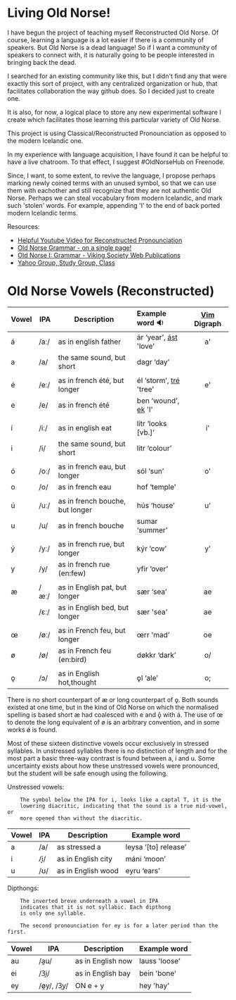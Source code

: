 Living Old Norse!
================

I have begun the project of teaching myself Reconstructed Old Norse. Of course,
learning a language is a lot easier if there is a community of speakers. But
Old Norse is a dead language! So if I want a community of speakers to connect
with, it is naturally going to be people interested in bringing back the dead.

I searched for an existing community like this, but I didn't find any that were
exactly this sort of project, with any centralized organization or hub, that
facilitates collaboration the way github does. So I decided just to create one.

It is also, for now, a logical place to store any new experimental software I
create which facilitates those learning this particular variety of Old Norse.

This project is using Classical/Reconstructed Pronounciation as opposed to
the modern Icelandic one.

In my experience with language acquisition, I have found it can be helpful to
have a live chatroom. To that effect, I suggest #OldNorseHub on Freenode.

Since, I want, to some extent, to revive the language, I propose perhaps
marking newly coined terms with an unused symbol, so that we can use them with
eachother and still recognize that they are not authentic Old Norse. Perhaps we
can steal vocabulary from modern Icelandic, and mark such 'stolen' words.  For
example, appending 'I' to the end of back ported modern Icelandic terms.


Resources:  
 * [Helpful Youtube Video for Reconstructed Pronounciation](http://www.youtube.com/watch?v=JICgNRzENoQ)
 * [Old Norse Grammar - on a single page!](http://oldnorsenews.org/2008/08/old-norse-grammar-on-a-single-page/)
 * [Old Norse I: Grammar - Viking Society Web Publications](http://www.vsnrweb-publications.org.uk/NION-1.pdf)
 * [Yahoo Group, Study Group, Class](https://groups.yahoo.com/neo/groups/norse_course/info)


Old Norse Vowels (Reconstructed)
===============================

Vowel | IPA  | Description                     | Example word :sound:          |  [Vim](http://www.vim.org) Digraph 
----- | ---- | ------------------------------- |:----------------------------- |:----------------------------------:
á     | /aː/ |  as in english father           | ár ‘year’, [ást][ást] 'love'  |            a'
a     | /a/  |  the same sound, but short      | dagr ‘day’                    |             
      |      |                                 |                               | 
é     | /eː/ |  as in french été, but longer   | él ‘storm’, [tré][tré] 'tree' |            e'
e     | /e/  |  as in french été               | ben ‘wound’, [ek][ek] 'I'     |      
      |      |                                 |                               | 
í     | /iː/ |  as in english eat              | lítr ‘looks [vb.]’            |            i'
i     | /i/  |  the same sound, but short      | litr ‘colour’                 |
      |      |                                 |                               | 
ó     | /oː/ |  as in french eau, but longer   | sól ‘sun’                     |            o'
o     | /o/  |  as in french eau               | hof ‘temple’                  |   
      |      |                                 |                               | 
ú     | /uː/ |  as in french bouche, but longer| hús ‘house’                   |            u' 
u     | /u/  |  as in french bouche            | sumar ‘summer’                |       
      |      |                                 |                               | 
ý     | /yː/ |  as in french rue, but longer   | kýr ‘cow’                     |            y'
y     | /y/  |  as in french rue (en:few)      | yfir ‘over’                   |      
      |      |                                 |                               | 
æ     | /æː/ |  as in English pat, but longer  | sær ‘sea’                     |            ae 
      | /ɛː/ |  as in English bed, but longer  | sær 'sea'                     |            ae
      |      |                                 |                               | 
œ     | /øː/ |  as in French feu, but longer   | œrr 'mad’                     |            oe 
ø     | /ø/  |  as in French feu (en:bird)     | døkkr ‘dark’                  |            o/
      |      |                                 |                               | 
ǫ     | /ɔ/  |  as in English hot,thought      |  ǫl ‘ale’                     |            o;

[mp3s]: https://groups.yahoo.com/neo/groups/norse_course/files/OldNorseHub/Sounds/words/
[ást]: https://secure.jerkface.net/~jim/OldNorseHub/sounds/words/ást.mp3
[tré]: https://secure.jerkface.net/~jim/OldNorseHub/sounds/words/tré.mp3
[ek]: https://secure.jerkface.net/~jim/OldNorseHub/sounds/words/ek.mp3

There is no short counterpart of æ or long counterpart of ǫ. Both
sounds existed at one time, but in the kind of Old Norse on which the
normalised spelling is based short æ had coalesced with e and ǭ with
á. The use of œ to denote the long equivalent of ø is an arbitrary
convention, and in some works ǿ is found.

Most of these sixteen distinctive vowels occur exclusively in stressed
syllables. In unstressed syllables there is no distinction of length and
for the most part a basic three-way contrast is found between a, i and
u. Some uncertainty exists about how these unstressed vowels were
pronounced, but the student will be safe enough using the following.

Unstressed vowels:

        The symbol below the IPA for i, looks like a captal T, it is the
        lowering diacritic, indicating that the sound is a true mid-vowel, or
        more opened than without the diacritic.

Vowel | IPA  | Description                     | Example word       
----- | ---- | ------------------------------- | ------------------ 
    a | /a/  | as stressed a                   | leysa ‘[to] release’
    i | /̞i/  | as in English city              | máni ‘moon’
    u | /ʊ/  | as in English wood              | eyru ‘ears’


Dipthongs:

        The inverted breve underneath a vowel in IPA
        indicates that it is not syllabic. Each dipthong
        is only one syllable.
        
        The second pronounciation for ey is for a later period than the first.

Vowel | IPA               | Description           | Example word       
----- | ----------------- | ----------------------| ------------------ 
au    | /a̯u/              | as in English now     | lauss 'loose'  
ei    | /3̯i/              | as in English bay     | bein  'bone'  
ey    | /ø̯y/, /3̯y/        | ON e + y              | hey   'hay'  



